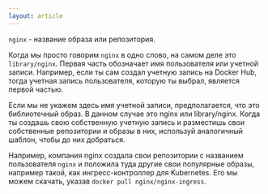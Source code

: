 ```yaml
---
layout: article
---
```

`nginx` - название образа или репозитория.

Когда мы просто говорим `nginx` в одно слово, на самом деле это `library/nginx`. Первая часть обозначает имя пользователя или учетной записи. Например, если ты сам создал учетную запись на Docker Hub, тогда учетная запись пользователя, которую ты выбрал, является первой частью.

Если мы не укажем здесь имя учетной записи, предполагается, что это библиотечный образ. В данном случае это nginx или library/nginx. Когда ты создашь свою собственную учетную запись и разместишь свои собственные репозитории и образы в них, используй аналогичный шаблон, чтобы до них добраться.

Например, компания nginx создала свои репозитории с названием пользователя `nginx`  и положила туда другие свои популярные образы, например такой, как ингресс-контроллер для Kubernetes. Его мы можем скачать, указав `docker pull nginx/nginx-ingress`.
